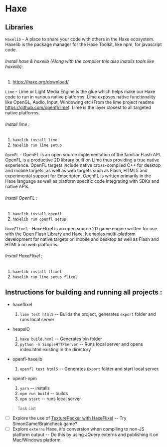 # Haxe

##   Libraries

`Haxelib` - A place to share your code with others in the Haxe ecosystem. Haxelib is the package manager for the Haxe Toolkit, like npm, for javascript code. 
###### Install haxe & haxelib (Along with the compiler this also installs tools like haxelib): 
1. https://haxe.org/download/

`Lime` - Lime or Light Media Engine is the glue which helps make our Haxe code to run in various native platforms. Lime exposes native functionality like OpenGL, Audio, Input, Windowing etc (From the lime project readme https://github.com/openfl/lime). Lime is the layer closest to all targeted native platforms.
 ###### Install lime :
 1. `haxelib install lime`
 2. `haxelib run lime setup`

 `OpenFL` - OpenFL is an open source implementation of the familiar Flash API. OpenFL is a productive 2D library built on Lime thus providing a true native experience. OpenFL targets include native cross-compiled C++ for desktop and mobile targets, as well as web targets such as Flash, HTML5 and experimental support for Emscripten. OpenFL is written primarily in the Haxe language as well as platform specific code integrating with SDKs and native APIs.
 ###### Install OpenFL : 
 1. `haxelib install openfl`
 2. `haxelib run openfl setup`

 `HaxeFlixel` - HaxeFlixel is an open source 2D game engine written for use with the Open Flash Library and Haxe. It enables multi-platform development for native targets on mobile and desktop as well as Flash and HTML5 on web platforms.
 ###### Install HaxeFlixel :
 1. `haxelib install flixel`
 2. `haxelib run lime setup flixel`
 

## Instructions for building and running all projects :

 * haxeflixel
    1. `lime test html5` -- Builds the project, generates `export` folder and runs local server
    
 * heapsIO
    1. `haxe build.hxml` -- Generates bin folder
    2. `python -m SimpleHTTPServer` -- Runs local server and opens index.html existing in the directory

 * openfl-haxelib
    1. `openfl test html5` -- Generates `Export` folder and start local server.

 * openfl-npm
    1. `yarn` -- installs
    2. `npm run build` -- builds
    3. `npm start` -- runs local server

> Task List

- [ ] Explore the use of [TexturePacker with HaxeFlixel](http://haxeflixel.com/demos/TexturePackerAtlas/) -- Try SimonGame/Braincheck game?
- [ ] Explore `externs` Haxe, it's conversion when compiling to non-JS platform output -- Do this by using JQuery externs and publishing it on Mac/Windows platform.
